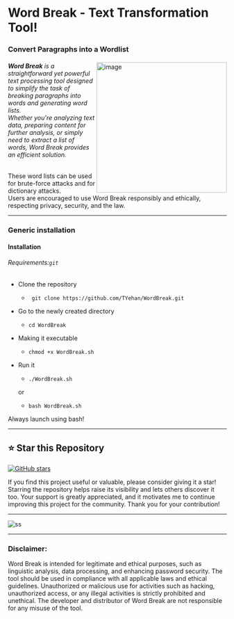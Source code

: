 # Word Break - Text Transformation Tool!
### Convert Paragraphs into a Wordlist   

<img src="https://github.com/TYehan/WordBreak/assets/85949077/d1b601e6-f0e0-4d68-be7a-4b1b0b0eab72" alt="image" width="300" align="right">
<i>
  
###### <b>Word Break</b> is a straightforward yet powerful text processing tool designed to simplify the task of breaking paragraphs into words and generating word lists. <br>Whether you're analyzing text data, preparing content for further analysis, or simply need to extract a list of words, Word Break provides an efficient solution.
</i>

These word lists can be used for brute-force attacks and for dictionary attacks. <br>
Users are encouraged to use Word Break responsibly and ethically, respecting privacy, security, and the law.

---

### Generic installation
#### Installation
###### <i>Requirements:</i>```git```

- Clone the repository
  - ```
     git clone https://github.com/TYehan/WordBreak.git 
- Go to the newly created directory
  - ```
    cd WordBreak  
- Making it executable
  - ```
    chmod +x WordBreak.sh 
- Run it
  - ```
    ./WordBreak.sh
    
  or
     
  - ```
    bash WordBreak.sh

Always launch using bash!

---
## ⭐ Star this Repository
[![GitHub stars](https://img.shields.io/github/stars/TYehan/WordBreak.svg?style=social)](https://github.com/TYehan/WordBreak)

If you find this project useful or valuable, please consider giving it a star! Starring the repository helps raise its visibility and lets others discover it too. Your support is greatly appreciated, and it motivates me to continue improving this project for the community. Thank you for your contribution!

---

![ss](https://github.com/TYehan/WordBreak/assets/85949077/05c6fd49-f7e9-42a8-8e39-05fbb6403ef3)

---

### Disclaimer:

Word Break is intended for legitimate and ethical purposes, such as linguistic analysis, data processing, and enhancing password security. The tool should be used in compliance with all applicable laws and ethical guidelines. Unauthorized or malicious use for activities such as hacking, unauthorized access, or any illegal activities is strictly prohibited and unethical. The developer and distributor of Word Break are not responsible for any misuse of the tool.

